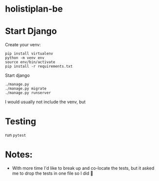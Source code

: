 # holistiplan-be

# Start Django
Create your venv:
```
pip install virtualenv
python -m venv env
source env/bin/activate
pip install -r requirements.txt
```

Start django
```
./manage.py 
./manage.py migrate
./manage.py runserver
```

I would usually not include the venv, but 


# Testing
run `pytest`

# Notes:

- With more time I'd like to break up and co-locate the tests, but it asked me to drop the tests in one file so I did 🙏